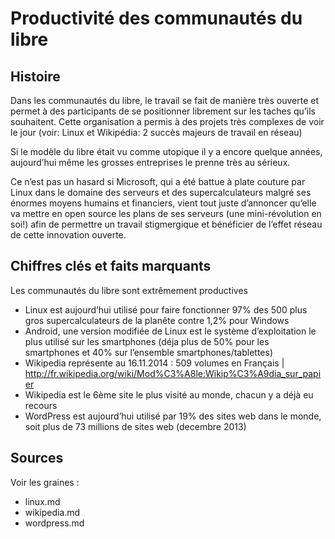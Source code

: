 # Productivité des communautés du libre

## Histoire

Dans les communautés du libre, le travail se fait de manière très ouverte et permet à des participants de se positionner librement sur les taches qu’ils souhaitent. Cette organisation a permis à des projets très complexes de voir le jour (voir: Linux et Wikipédia: 2 succès majeurs de travail en réseau)

Si le modèle du libre était vu comme utopique il y a encore quelque années, aujourd’hui même les grosses entreprises le prenne très au sérieux.

Ce n’est pas un hasard si Microsoft, qui a été battue à plate couture par Linux dans le domaine des serveurs et des supercalculateurs malgré ses énormes moyens humains et financiers, vient tout juste d’annoncer qu’elle va mettre en open source les plans de ses serveurs (une mini-révolution en soi!) afin de permettre un travail stigmergique et bénéficier de l’effet réseau de cette innovation ouverte.

## Chiffres clés et faits marquants

Les communautés du libre sont extrêmement productives 

- Linux est aujourd’hui utilisé pour faire fonctionner 97% des 500 plus gros supercalculateurs de la planête contre 1,2% pour Windows
- Android, une version modifiée de Linux est le système d’exploitation le plus utilisé sur les smartphones (déja plus de 50% pour les smartphones et 40% sur l’ensemble smartphones/tablettes)
- Wikipedia représente au 16.11.2014 : 509 volumes en Français | http://fr.wikipedia.org/wiki/Mod%C3%A8le:Wikip%C3%A9dia_sur_papier
- Wikipedia est le 6ème site le plus visité au monde, chacun y a déjà eu recours
- WordPress est aujourd’hui utilisé par 19% des sites web dans le monde, soit plus de 73 millions de sites web (decembre 2013)

## Sources

Voir les graines :

- linux.md
- wikipedia.md
- wordpress.md
